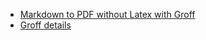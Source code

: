 * [Markdown to PDF without Latex with Groff](https://www.youtube.com/watch?v=RW69tq7taXs)
* [Groff details](https://www.youtube.com/watch?v=LvLnht1v37g)
